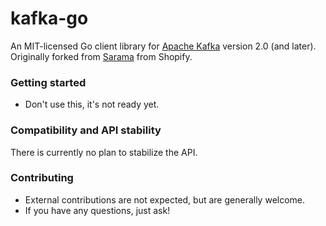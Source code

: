 kafka-go
======

An MIT-licensed Go client library for [Apache Kafka](https://kafka.apache.org/) version 2.0 (and later). Originally forked from [Sarama](https://shopify.github.io/sarama/) from Shopify.

### Getting started

- Don't use this, it's not ready yet.

### Compatibility and API stability

There is currently no plan to stabilize the API.

### Contributing

* External contributions are not expected, but are generally welcome.
* If you have any questions, just ask!
